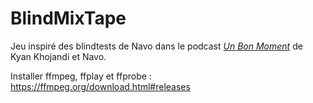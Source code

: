 # BlindMixTape
Jeu inspiré des blindtests de Navo dans le podcast [*Un Bon Moment*](https://www.youtube.com/playlist?list=PLSkidoCR8oB3HDB-QSDlwGYbjeb5Ra4wG ) de Kyan Khojandi et Navo.  

Installer ffmpeg, ffplay et ffprobe : https://ffmpeg.org/download.html#releases